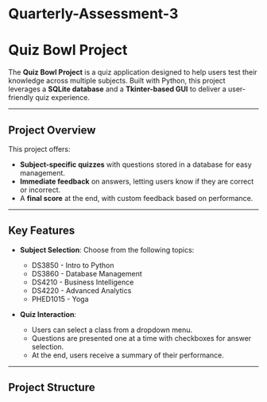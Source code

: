 # Quarterly-Assessment-3

# Quiz Bowl Project

The **Quiz Bowl Project** is a quiz application designed to help users test their knowledge across multiple subjects. Built with Python, this project leverages a **SQLite database** and a **Tkinter-based GUI** to deliver a user-friendly quiz experience.

---

## Project Overview

This project offers:

- **Subject-specific quizzes** with questions stored in a database for easy management.
- **Immediate feedback** on answers, letting users know if they are correct or incorrect.
- A **final score** at the end, with custom feedback based on performance.

---

## Key Features

- **Subject Selection**: Choose from the following topics:
  - DS3850 - Intro to Python
  - DS3860 - Database Management
  - DS4210 - Business Intelligence
  - DS4220 - Advanced Analytics
  - PHED1015 - Yoga

- **Quiz Interaction**:
  - Users can select a class from a dropdown menu.
  - Questions are presented one at a time with checkboxes for answer selection.
  - At the end, users receive a summary of their performance.

---

## Project Structure

